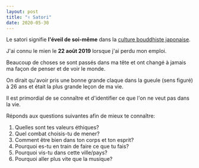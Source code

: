 ```yaml
---
layout: post
title: "✌️ Satori"
date: 2020-05-30
---
```


Le satori signifie **l'éveil de soi-même** dans la [culture bouddhiste japonaise](https://fr.wikipedia.org/wiki/Satori).

J'ai connu le mien le **22 août 2019** lorsque j'ai perdu mon emploi.

Beaucoup de choses se sont passés dans ma tête et ont changé à jamais ma façon de penser et de voir le monde.

On dirait qu'avoir pris une bonne grande claque dans la gueule (sens figuré) à 26 ans et était la plus grande leçon de ma vie.

Il est primordial de se connaître et d'identifier ce que l'on ne veut pas dans la vie.

Réponds aux questions suivantes afin de mieux te connaître:

1. Quelles sont tes valeurs éthiques?
2. Quel combat choisis-tu de mener?
3. Comment être bien dans ton corps et ton esprit?
4. Pourquoi es-tu en train de faire ce que tu fais?
5. Pourquoi vis-tu dans cette ville/pays?
6. Pourquoi aller plus vite que la musique?
